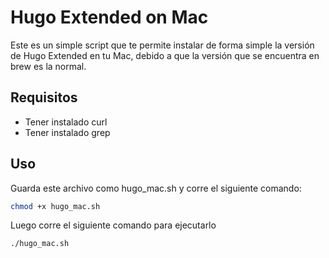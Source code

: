 # Hugo Extended on Mac

Este es un simple script que te permite instalar de forma simple la versión de Hugo Extended en tu Mac, debido a que la versión que se encuentra en brew es la normal.

## Requisitos

- Tener instalado curl
- Tener instalado grep

## Uso

Guarda este archivo como hugo_mac.sh y corre el siguiente comando:

```bash
chmod +x hugo_mac.sh
```

Luego corre el siguiente comando para ejecutarlo

```bash
./hugo_mac.sh
```